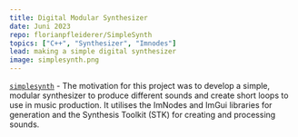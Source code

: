 ```yaml
---
title: Digital Modular Synthesizer
date: Juni 2023
repo: florianpfleiderer/SimpleSynth
topics: ["C++", "Synthesizer", "Imnodes"]
lead: making a simple digital synthesizer
image: simplesynth.png
---
```


[`simplesynth`](https://github.com/florianpfleiderer/SimpleSynth) - The motivation for this project was to develop a simple, modular synthesizer to produce different sounds and create short loops to use in music production. It utilises the ImNodes and ImGui libraries for generation and the Synthesis Toolkit (STK) for creating and processing sounds.